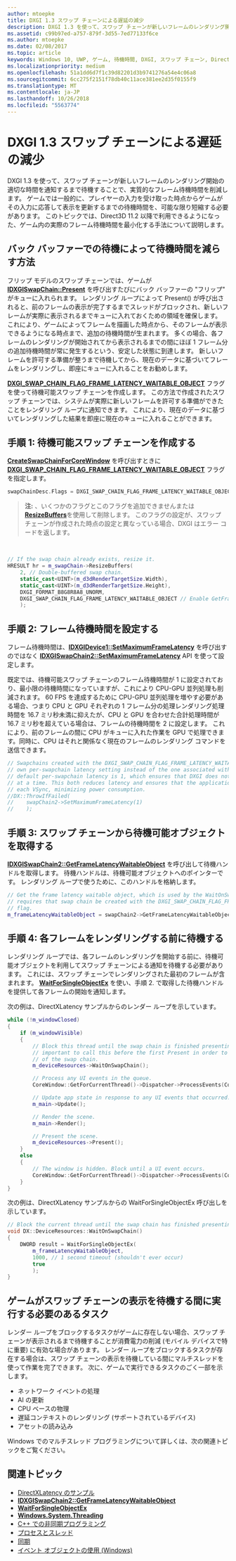 ```yaml
---
author: mtoepke
title: DXGI 1.3 スワップ チェーンによる遅延の減少
description: DXGI 1.3 を使って、スワップ チェーンが新しいフレームのレンダリング開始の適切な時間を通知するまで待機することで、実質的なフレーム待機時間を削減します。
ms.assetid: c99b97ed-a757-879f-3d55-7ed77133f6ce
ms.author: mtoepke
ms.date: 02/08/2017
ms.topic: article
keywords: Windows 10, UWP, ゲーム, 待機時間, DXGI, スワップ チェーン, DirectX
ms.localizationpriority: medium
ms.openlocfilehash: 51a1dd6d7f1c39d82201d3b9741276a54e4c06a8
ms.sourcegitcommit: 6cc275f2151f78db40c11ace381ee2d35f0155f9
ms.translationtype: MT
ms.contentlocale: ja-JP
ms.lasthandoff: 10/26/2018
ms.locfileid: "5563774"
---
```

# <a name="reduce-latency-with-dxgi-13-swap-chains"></a>DXGI 1.3 スワップ チェーンによる遅延の減少



DXGI 1.3 を使って、スワップ チェーンが新しいフレームのレンダリング開始の適切な時間を通知するまで待機することで、実質的なフレーム待機時間を削減します。 ゲームでは一般的に、プレイヤーの入力を受け取った時点からゲームがその入力に応答して表示を更新するまでの待機時間を、可能な限り短縮する必要があります。 このトピックでは、Direct3D 11.2 以降で利用できるようになった、ゲーム内の実際のフレーム待機時間を最小化する手法について説明します。

## <a name="how-does-waiting-on-the-back-buffer-reduce-latency"></a>バック バッファーでの待機によって待機時間を減らす方法


フリップ モデルのスワップ チェーンでは、ゲームが [**IDXGISwapChain::Present**](https://msdn.microsoft.com/library/windows/desktop/bb174576) を呼び出すたびにバック バッファーの "フリップ" がキューに入れられます。 レンダリング ループによって Present() が呼び出されると、前のフレームの表示が完了するまでスレッドがブロックされ、新しいフレームが実際に表示されるまでキューに入れておくための領域を確保します。 これにより、ゲームによってフレームを描画した時点から、そのフレームが表示できるようになる時点まで、追加の待機時間が生まれます。 多くの場合、各フレームのレンダリングが開始されてから表示されるまでの間にほぼ 1 フレーム分の追加待機時間が常に発生するという、安定した状態に到達します。 新しいフレームを許可する準備が整うまで待機してから、現在のデータに基づいてフレームをレンダリングし、即座にキューに入れることをお勧めします。

[**DXGI\_SWAP\_CHAIN\_FLAG\_FRAME\_LATENCY\_WAITABLE\_OBJECT**](https://msdn.microsoft.com/library/windows/desktop/bb173076) フラグを使って待機可能スワップ チェーンを作成します。 この方法で作成されたスワップ チェーンでは、システムが実際に新しいフレームを許可する準備ができたことをレンダリング ループに通知できます。 これにより、現在のデータに基づいてレンダリングした結果を即座に現在のキューに入れることができます。

## <a name="step-1-create-a-waitable-swap-chain"></a>手順 1: 待機可能スワップ チェーンを作成する


[**CreateSwapChainForCoreWindow**](https://msdn.microsoft.com/library/windows/desktop/hh404559) を呼び出すときに [**DXGI\_SWAP\_CHAIN\_FLAG\_FRAME\_LATENCY\_WAITABLE\_OBJECT**](https://msdn.microsoft.com/library/windows/desktop/bb173076) フラグを指定します。

```cpp
swapChainDesc.Flags = DXGI_SWAP_CHAIN_FLAG_FRAME_LATENCY_WAITABLE_OBJECT; // Enable GetFrameLatencyWaitableObject().
```

> **注:**  、いくつかのフラグとこのフラグを追加できませんまたは[**ResizeBuffers**](https://msdn.microsoft.com/library/windows/desktop/bb174577)を使用して削除します。 このフラグの設定が、スワップ チェーンが作成された時点の設定と異なっている場合、DXGI はエラー コードを返します。

 

```cpp
// If the swap chain already exists, resize it.
HRESULT hr = m_swapChain->ResizeBuffers(
    2, // Double-buffered swap chain.
    static_cast<UINT>(m_d3dRenderTargetSize.Width),
    static_cast<UINT>(m_d3dRenderTargetSize.Height),
    DXGI_FORMAT_B8G8R8A8_UNORM,
    DXGI_SWAP_CHAIN_FLAG_FRAME_LATENCY_WAITABLE_OBJECT // Enable GetFrameLatencyWaitableObject().
    );
```

## <a name="step-2-set-the-frame-latency"></a>手順 2: フレーム待機時間を設定する


フレーム待機時間は、[**IDXGIDevice1::SetMaximumFrameLatency**](https://msdn.microsoft.com/library/windows/desktop/ff471334) を呼び出すのではなく [**IDXGISwapChain2::SetMaximumFrameLatency**](https://msdn.microsoft.com/library/windows/desktop/dn268313) API を使って設定します。

既定では、待機可能スワップ チェーンのフレーム待機時間が 1 に設定されており、最小限の待機時間になっていますが、これにより CPU-GPU 並列処理も削減されます。 60 FPS を達成するために CPU-GPU 並列処理を増やす必要がある場合、つまり CPU と GPU それぞれの 1 フレーム分の処理レンダリング処理時間を 16.7 ミリ秒未満に抑えたが、CPU と GPU を合わせた合計処理時間が 16.7 ミリ秒を超えている場合は、フレームの待機時間を 2 に設定します。 これにより、前のフレームの間に CPU がキューに入れた作業を GPU で処理できます。同時に、CPU はそれと関係なく現在のフレームのレンダリング コマンドを送信できます。

```cpp
// Swapchains created with the DXGI_SWAP_CHAIN_FLAG_FRAME_LATENCY_WAITABLE_OBJECT flag use their
// own per-swapchain latency setting instead of the one associated with the DXGI device. The
// default per-swapchain latency is 1, which ensures that DXGI does not queue more than one frame
// at a time. This both reduces latency and ensures that the application will only render after
// each VSync, minimizing power consumption.
//DX::ThrowIfFailed(
//    swapChain2->SetMaximumFrameLatency(1)
//    );
```

## <a name="step-3-get-the-waitable-object-from-the-swap-chain"></a>手順 3: スワップ チェーンから待機可能オブジェクトを取得する


[**IDXGISwapChain2::GetFrameLatencyWaitableObject**](https://msdn.microsoft.com/library/windows/desktop/dn268309) を呼び出して待機ハンドルを取得します。 待機ハンドルは、待機可能オブジェクトへのポインターです。 レンダリング ループで使うために、このハンドルを格納します。

```cpp
// Get the frame latency waitable object, which is used by the WaitOnSwapChain method. This
// requires that swap chain be created with the DXGI_SWAP_CHAIN_FLAG_FRAME_LATENCY_WAITABLE_OBJECT
// flag.
m_frameLatencyWaitableObject = swapChain2->GetFrameLatencyWaitableObject();
```

## <a name="step-4-wait-before-rendering-each-frame"></a>手順 4: 各フレームをレンダリングする前に待機する


レンダリング ループでは、各フレームのレンダリングを開始する前に、待機可能オブジェクトを利用してスワップ チェーンによる通知を待機する必要があります。 これには、スワップ チェーンでレンダリングされた最初のフレームが含まれます。 [**WaitForSingleObjectEx**](https://msdn.microsoft.com/library/windows/desktop/ms687036) を使い、手順 2. で取得した待機ハンドルを提供して各フレームの開始を通知します。

次の例は、DirectXLatency サンプルからのレンダー ループを示しています。

```cpp
while (!m_windowClosed)
{
    if (m_windowVisible)
    {
        // Block this thread until the swap chain is finished presenting. Note that it is
        // important to call this before the first Present in order to minimize the latency
        // of the swap chain.
        m_deviceResources->WaitOnSwapChain();

        // Process any UI events in the queue.
        CoreWindow::GetForCurrentThread()->Dispatcher->ProcessEvents(CoreProcessEventsOption::ProcessAllIfPresent);

        // Update app state in response to any UI events that occurred.
        m_main->Update();

        // Render the scene.
        m_main->Render();

        // Present the scene.
        m_deviceResources->Present();
    }
    else
    {
        // The window is hidden. Block until a UI event occurs.
        CoreWindow::GetForCurrentThread()->Dispatcher->ProcessEvents(CoreProcessEventsOption::ProcessOneAndAllPending);
    }
}
```

次の例は、DirectXLatency サンプルからの WaitForSingleObjectEx 呼び出しを示しています。

```cpp
// Block the current thread until the swap chain has finished presenting.
void DX::DeviceResources::WaitOnSwapChain()
{
    DWORD result = WaitForSingleObjectEx(
        m_frameLatencyWaitableObject,
        1000, // 1 second timeout (shouldn't ever occur)
        true
        );
}
```

## <a name="what-should-my-game-do-while-it-waits-for-the-swap-chain-to-present"></a>ゲームがスワップ チェーンの表示を待機する間に実行する必要のあるタスク


レンダー ループをブロックするタスクがゲームに存在しない場合、スワップ チェーンが表示されるまで待機することが消費電力の削減 (モバイル デバイスで特に重要) に有効な場合があります。 レンダー ループをブロックするタスクが存在する場合は、スワップ チェーンの表示を待機している間にマルチスレッドを使って作業を完了できます。 次に、ゲームで実行できるタスクのごく一部を示します。

-   ネットワーク イベントの処理
-   AI の更新
-   CPU ベースの物理
-   遅延コンテキストのレンダリング (サポートされているデバイス)
-   アセットの読み込み

Windows でのマルチスレッド プログラミングについて詳しくは、次の関連トピックをご覧ください。

## <a name="related-topics"></a>関連トピック


* [DirectXLatency のサンプル](http://go.microsoft.com/fwlink/p/?LinkID=317361)
* [**IDXGISwapChain2::GetFrameLatencyWaitableObject**](https://msdn.microsoft.com/library/windows/desktop/dn268309)
* [**WaitForSingleObjectEx**](https://msdn.microsoft.com/library/windows/desktop/ms687036)
* [**Windows.System.Threading**](https://msdn.microsoft.com/library/windows/apps/br229642)
* [C++ での非同期プログラミング](https://msdn.microsoft.com/library/windows/apps/mt187334)
* [プロセスとスレッド](https://msdn.microsoft.com/library/windows/desktop/ms684841)
* [同期](https://msdn.microsoft.com/library/windows/desktop/ms686353)
* [イベント オブジェクトの使用 (Windows)](https://msdn.microsoft.com/library/windows/desktop/ms686915)

 

 





